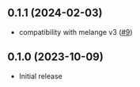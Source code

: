## 0.1.1 (2024-02-03)

- compatibility with melange v3
  ([#9](https://github.com/melange-community/melange-jest/pull/9))

## 0.1.0 (2023-10-09)

- Initial release

